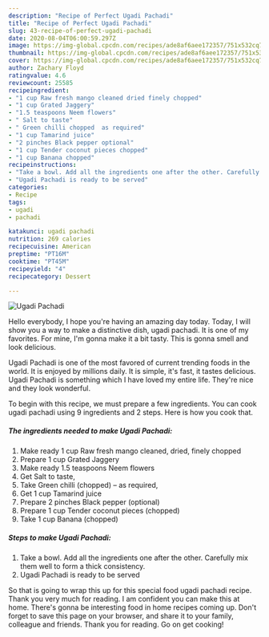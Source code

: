 ```yaml
---
description: "Recipe of Perfect Ugadi Pachadi"
title: "Recipe of Perfect Ugadi Pachadi"
slug: 43-recipe-of-perfect-ugadi-pachadi
date: 2020-08-04T06:00:59.297Z
image: https://img-global.cpcdn.com/recipes/ade8af6aee172357/751x532cq70/ugadi-pachadi-recipe-main-photo.jpg
thumbnail: https://img-global.cpcdn.com/recipes/ade8af6aee172357/751x532cq70/ugadi-pachadi-recipe-main-photo.jpg
cover: https://img-global.cpcdn.com/recipes/ade8af6aee172357/751x532cq70/ugadi-pachadi-recipe-main-photo.jpg
author: Zachary Floyd
ratingvalue: 4.6
reviewcount: 25585
recipeingredient:
- "1 cup Raw fresh mango cleaned dried finely chopped"
- "1 cup Grated Jaggery"
- "1.5 teaspoons Neem flowers"
- " Salt to taste"
- " Green chilli chopped  as required"
- "1 cup Tamarind juice"
- "2 pinches Black pepper optional"
- "1 cup Tender coconut pieces chopped"
- "1 cup Banana chopped"
recipeinstructions:
- "Take a bowl. Add all the ingredients one after the other. Carefully mix them well to form a thick consistency."
- "Ugadi Pachadi is ready to be served"
categories:
- Recipe
tags:
- ugadi
- pachadi

katakunci: ugadi pachadi 
nutrition: 269 calories
recipecuisine: American
preptime: "PT16M"
cooktime: "PT45M"
recipeyield: "4"
recipecategory: Dessert

---
```



![Ugadi Pachadi](https://img-global.cpcdn.com/recipes/ade8af6aee172357/751x532cq70/ugadi-pachadi-recipe-main-photo.jpg)

Hello everybody, I hope you're having an amazing day today. Today, I will show you a way to make a distinctive dish, ugadi pachadi. It is one of my favorites. For mine, I'm gonna make it a bit tasty. This is gonna smell and look delicious.



Ugadi Pachadi is one of the most favored of current trending foods in the world. It is enjoyed by millions daily. It is simple, it's fast, it tastes delicious. Ugadi Pachadi is something which I have loved my entire life. They're nice and they look wonderful.


To begin with this recipe, we must prepare a few ingredients. You can cook ugadi pachadi using 9 ingredients and 2 steps. Here is how you cook that.

<!--inarticleads1-->

##### The ingredients needed to make Ugadi Pachadi:

1. Make ready 1 cup Raw fresh mango cleaned, dried, finely chopped
1. Prepare 1 cup Grated Jaggery
1. Make ready 1.5 teaspoons Neem flowers
1. Get  Salt to taste,
1. Take  Green chilli (chopped) – as required,
1. Get 1 cup Tamarind juice
1. Prepare 2 pinches Black pepper (optional)
1. Prepare 1 cup Tender coconut pieces (chopped)
1. Take 1 cup Banana (chopped)




<!--inarticleads2-->

##### Steps to make Ugadi Pachadi:

1. Take a bowl. Add all the ingredients one after the other. Carefully mix them well to form a thick consistency.
1. Ugadi Pachadi is ready to be served




So that is going to wrap this up for this special food ugadi pachadi recipe. Thank you very much for reading. I am confident you can make this at home. There's gonna be interesting food in home recipes coming up. Don't forget to save this page on your browser, and share it to your family, colleague and friends. Thank you for reading. Go on get cooking!
